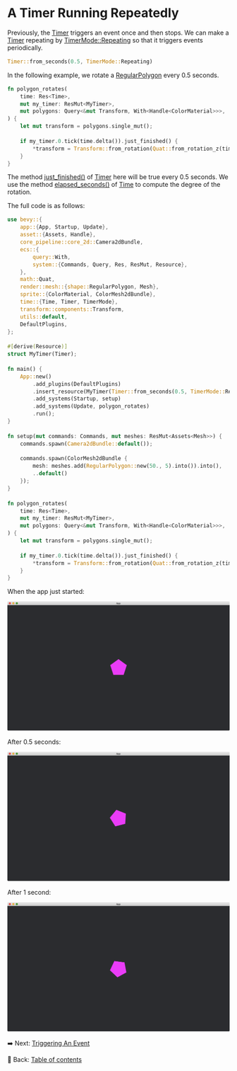 # A Timer Running Repeatedly

Previously, the [Timer](https://docs.rs/bevy/latest/bevy/time/struct.Timer.html) triggers an event once and then stops.
We can make a [Timer](https://docs.rs/bevy/latest/bevy/time/struct.Timer.html) repeating by [TimerMode::Repeating](https://docs.rs/bevy/latest/bevy/time/enum.TimerMode.html#variant.Repeating) so that it triggers events periodically.

```rust
Timer::from_seconds(0.5, TimerMode::Repeating)
```

In the following example, we rotate a [RegularPolygon](https://docs.rs/bevy/0.12.1/bevy/prelude/shape/struct.RegularPolygon.html) every 0.5 seconds.

```rust
fn polygon_rotates(
    time: Res<Time>,
    mut my_timer: ResMut<MyTimer>,
    mut polygons: Query<&mut Transform, With<Handle<ColorMaterial>>>,
) {
    let mut transform = polygons.single_mut();

    if my_timer.0.tick(time.delta()).just_finished() {
        *transform = Transform::from_rotation(Quat::from_rotation_z(time.elapsed_seconds() / 2.));
    }
}
```

The method [just_finished()](https://docs.rs/bevy/latest/bevy/time/struct.Timer.html#method.just_finished) of [Timer](https://docs.rs/bevy/latest/bevy/time/struct.Timer.html) here will be true every 0.5 seconds.
We use the method [elapsed_seconds()](https://docs.rs/bevy/latest/bevy/time/struct.Time.html#method.elapsed_seconds) of [Time](https://docs.rs/bevy/latest/bevy/time/struct.Time.html) to compute the degree of the rotation.

The full code is as follows:

```rust
use bevy::{
    app::{App, Startup, Update},
    asset::{Assets, Handle},
    core_pipeline::core_2d::Camera2dBundle,
    ecs::{
        query::With,
        system::{Commands, Query, Res, ResMut, Resource},
    },
    math::Quat,
    render::mesh::{shape::RegularPolygon, Mesh},
    sprite::{ColorMaterial, ColorMesh2dBundle},
    time::{Time, Timer, TimerMode},
    transform::components::Transform,
    utils::default,
    DefaultPlugins,
};

#[derive(Resource)]
struct MyTimer(Timer);

fn main() {
    App::new()
        .add_plugins(DefaultPlugins)
        .insert_resource(MyTimer(Timer::from_seconds(0.5, TimerMode::Repeating)))
        .add_systems(Startup, setup)
        .add_systems(Update, polygon_rotates)
        .run();
}

fn setup(mut commands: Commands, mut meshes: ResMut<Assets<Mesh>>) {
    commands.spawn(Camera2dBundle::default());

    commands.spawn(ColorMesh2dBundle {
        mesh: meshes.add(RegularPolygon::new(50., 5).into()).into(),
        ..default()
    });
}

fn polygon_rotates(
    time: Res<Time>,
    mut my_timer: ResMut<MyTimer>,
    mut polygons: Query<&mut Transform, With<Handle<ColorMaterial>>>,
) {
    let mut transform = polygons.single_mut();

    if my_timer.0.tick(time.delta()).just_finished() {
        *transform = Transform::from_rotation(Quat::from_rotation_z(time.elapsed_seconds() / 2.));
    }
}
```

When the app just started:

![A Timer Running Repeatedly 1](./pic/a_timer_running_repeatedly_1.png)

After 0.5 seconds:

![A Timer Running Repeatedly 2](./pic/a_timer_running_repeatedly_2.png)

After 1 second:

![A Timer Running Repeatedly 3](./pic/a_timer_running_repeatedly_3.png)

:arrow_right:  Next: [Triggering An Event](./triggering_an_event.md)

:blue_book: Back: [Table of contents](./../README.md)
